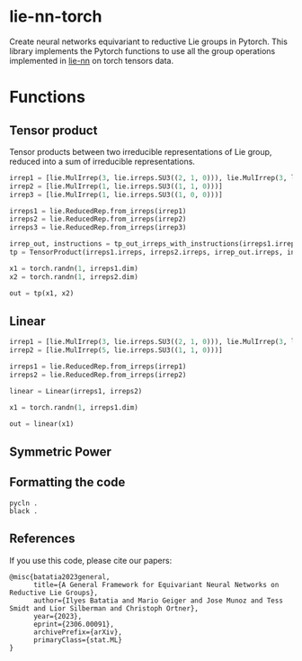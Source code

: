 # lie-nn-torch

Create neural networks equivariant to reductive Lie groups in Pytorch. This library implements the Pytorch functions to use all the group operations implemented in [lie-nn](https://github.com/lie-nn/lie-nn) on torch tensors data.

# Functions

## Tensor product 

Tensor products between two irreducible representations of Lie group, reduced into a sum of irreducible representations.

```python
irrep1 = [lie.MulIrrep(3, lie.irreps.SU3((2, 1, 0))), lie.MulIrrep(3, lie.irreps.SU3((1, 1, 0)))]
irrep2 = [lie.MulIrrep(1, lie.irreps.SU3((1, 1, 0)))]
irrep3 = [lie.MulIrrep(1, lie.irreps.SU3((1, 0, 0)))]

irreps1 = lie.ReducedRep.from_irreps(irrep1)
irreps2 = lie.ReducedRep.from_irreps(irrep2)
irreps3 = lie.ReducedRep.from_irreps(irrep3)

irrep_out, instructions = tp_out_irreps_with_instructions(irreps1.irreps, irreps2.irreps, irreps3.irreps)
tp = TensorProduct(irreps1.irreps, irreps2.irreps, irrep_out.irreps, instructions)

x1 = torch.randn(1, irreps1.dim)
x2 = torch.randn(1, irreps2.dim)

out = tp(x1, x2)
```

## Linear

```python
irrep1 = [lie.MulIrrep(3, lie.irreps.SU3((2, 1, 0))), lie.MulIrrep(3, lie.irreps.SU3((1, 1, 0)))]
irrep2 = [lie.MulIrrep(5, lie.irreps.SU3((1, 1, 0)))]

irreps1 = lie.ReducedRep.from_irreps(irrep1)
irreps2 = lie.ReducedRep.from_irreps(irrep2)

linear = Linear(irreps1, irreps2)

x1 = torch.randn(1, irreps1.dim)

out = linear(x1)

```

## Symmetric Power

## Formatting the code
```
pycln .
black .
```
## References

If you use this code, please cite our papers:
```text
@misc{batatia2023general,
      title={A General Framework for Equivariant Neural Networks on Reductive Lie Groups}, 
      author={Ilyes Batatia and Mario Geiger and Jose Munoz and Tess Smidt and Lior Silberman and Christoph Ortner},
      year={2023},
      eprint={2306.00091},
      archivePrefix={arXiv},
      primaryClass={stat.ML}
}
```
